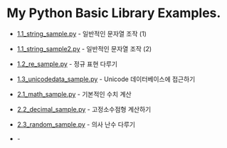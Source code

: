 # My Python Basic Library Examples.



- [1.1_string_sample.py](https://github.com/return40/python_basic/blob/master/1.1_string_sample.py) - 일반적인 문자열 조작 (1)

- [1.1_string_sample2.py](https://github.com/return40/python_basic/blob/master/1.1_string_sample_2.py) - 일반적인 문자열 조작 (2)

- [1.2_re_sample.py](https://github.com/return40/python_basic/blob/master/1.2_re_sample.py) - 정규 표현 다루기

- [1.3_unicodedata_sample.py](https://github.com/return40/python_basic/blob/master/1.3_unicodedata_sample.py) - Unicode 데이터베이스에 접근하기

- [2.1_math_sample.py](https://github.com/return40/python_basic/blob/master/2.1_math_sample.py) - 기본적인 수치 계산

- [2.2_decimal_sample.py](https://github.com/return40/python_basic/blob/master/2.2_decimal_sample.py) - 고정소수점형 계산하기

- [2.3_random_sample.py](https://github.com/return40/python_basic/blob/master/2.3_random_sample.py) - 의사 난수 다루기

- []() - 

